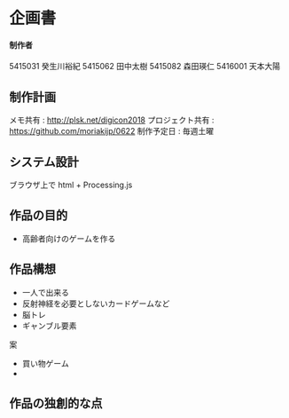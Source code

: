 # 企画書
#### 制作者
5415031 癸生川裕紀
5415062 田中太樹
5415082 森田瑛仁
5416001 天本大陽

## 制作計画
メモ共有 : http://plsk.net/digicon2018
プロジェクト共有 : https://github.com/moriakijp/0622
制作予定日 : 毎週土曜

## システム設計
ブラウザ上で
html + Processing.js

## 作品の目的
- 高齢者向けのゲームを作る

## 作品構想
- 一人で出来る
- 反射神経を必要としないカードゲームなど
- 脳トレ
- ギャンブル要素

案
- 買い物ゲーム
- 

## 作品の独創的な点



<!--stackedit_data:
eyJoaXN0b3J5IjpbMTI2NzE1ODY2MywtMjIwMTcwMzM1LC0xMj
M3NjE2OTY2LC0xNzgyNzk5Njk4XX0=
-->